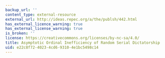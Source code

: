 ```yaml
---
backup_url: ''
content_type: external-resource
external_url: http://ideas.repec.org/a/the/publsh/442.html
has_external_licence_warning: true
has_external_license_warning: true
is_broken: ''
license: https://creativecommons.org/licenses/by-nc-sa/4.0/
title: Asymptotic Ordinal Inefficiency of Random Serial Dictatorship
uid: e22c8f72-4023-4cd6-9310-4e1bc5498c14
---
```

